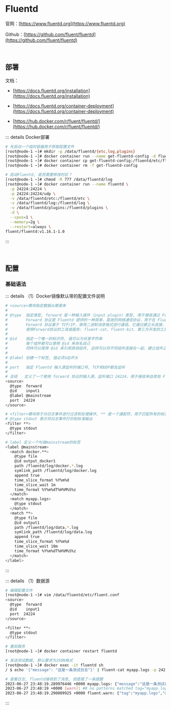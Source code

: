# Fluentd

官网：[https://www.fluentd.org](https://www.fluentd.org)

Github：[https://github.com/fluent/fluentd](https://github.com/fluent/fluentd)

<br />

## 部署

文档：

* [https://docs.fluentd.org/installation](https://docs.fluentd.org/installation)

* [https://docs.fluentd.org/container-deployment](https://docs.fluentd.org/container-deployment)
* [https://hub.docker.com/r/fluent/fluentd/](https://hub.docker.com/r/fluent/fluentd/)

::: details Docker部署

```bash
# 先启动一个临时容器用于获取配置文件
[root@node-1 ~]# mkdir -p /data/fluentd/{etc,log,plugins}
[root@node-1 ~]# docker container run --name get-fluentd-config -d fluent/fluentd:v1.16.1-1.0
[root@node-1 ~]# docker container cp get-fluentd-config:/fluentd/etc/fluent.conf /data/fluentd/etc
[root@node-1 ~]# docker container rm -f get-fluentd-config

# 启动Fluentd, 是否需要修改时区？
[root@node-1 ~]# chmod -R 777 /data/fluentd/log
[root@node-1 ~]# docker container run --name fluentd \
  -p 24224:24224 \
  -p 24224:24224/udp \
  -v /data/fluentd/etc:/fluentd/etc \
  -v /data/fluentd/log:/fluentd/log \
  -v /data/fluentd/plugins:/fluentd/plugins \
  -d \
  --cpus=1 \
  --memory=2g \
  --restart=always \
fluent/fluentd:v1.16.1-1.0
```

:::

<br />

## 配置

### 基础语法

::: details （1）Docker镜像默认带的配置文件说明

```bash
# <source>模块指定数据从哪里来
#
# @type  指定类型, forward 是一种输入插件（input plugin）类型, 用于接收通过 Forward 协议发送的日志事件
#        Forward 协议是 Fluentd 提供的一种简单、高效的网络通信协议，用于在 Fluentd 实例之间进行日志数据的转发和分发
#        Forward 协议基于 TCP/IP，使用二进制消息格式进行通信。它通过建立长连接，支持可靠的消息传递，并具有较低的网络传输开销
#        使用Forward协议的工具或服务: fluent-cat、fluent-bit、第三方开发的工具和库
#
# @id    指定一个唯一的标识符, 值可以为任意字符串
#        每个组件都可以使用 @id 来命名自己
#        同样可以使用 @id 来引用其他组件, 这样可以将不同组件连接在一起，建立组件之间的关联关系
#
# @label 创建一个标签, 值必须以@开头
#
# port   指定 Fluentd 输入源监听的端口号, TCP和UDP都会监听
#
# 总结   定义了一个使用 forward 协议的输入源，监听端口 24224，用于接收来自其他 Fluentd 实例或 Fluentd 客户端的日志事件
<source>
  @type  forward
  @id    input1
  @label @mainstream
  port  24224
</source>

# <filter>模块用于对日志事件进行过滤和处理操作, ** 是一个通配符，用于匹配所有的标签
# @type stdout 表示将日志事件打印到标准输出
<filter **>
  @type stdout
</filter>

# label 定义一个叫做mainstream的标签
<label @mainstream>
  <match docker.**>
    @type file
    @id output_docker1
    path /fluentd/log/docker.*.log
    symlink_path /fluentd/log/docker.log
    append true
    time_slice_format %Y%m%d
    time_slice_wait 1m
    time_format %Y%m%dT%H%M%S%z
  </match>
  <match myapp.logs>
    @type stdout
  </match>
  <match **>
    @type file
    @id output1
    path /fluentd/log/data.*.log
    symlink_path /fluentd/log/data.log
    append true
    time_slice_format %Y%m%d
    time_slice_wait 10m
    time_format %Y%m%dT%H%M%S%z
  </match>
</label>
```

:::

::: details （1）数据源

```bash
# 编辑配置文件
[root@node-1 ~]# vim /data/fluentd/etc/fluent.conf
<source>
  @type  forward
  @id    input1
  port  24224
</source>

<filter **>
  @type stdout
</filter>

# 重启服务
[root@node-1 ~]# docker container restart fluentd

# 发送测试数据, 默认要求为JSON格式
[root@node-1 ~]# docker exec -it fluentd sh
/ $ echo '{"message": "这是一条测试日志"}' | fluent-cat myapp.logs -p 24224 -h 127.0.0.1

# 查看日志, fluentd接收到了消息, 但是报了一条提醒
2023-06-27 23:48:19.289976446 +0000 myapp.logs: {"message":"这是一条测试日志"}
2023-06-27 23:48:19 +0000 [warn]: #0 no patterns matched tag="myapp.logs"
2023-06-27 23:48:19.290809925 +0000 fluent.warn: {"tag":"myapp.logs","message":"no patterns matched tag=\"myapp.logs\""}
```

:::
